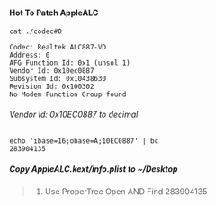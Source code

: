 #### Hot To Patch AppleALC

```shell
cat ./codec#0
```

```text
Codec: Realtek ALC887-VD
Address: 0
AFG Function Id: 0x1 (unsol 1)
Vendor Id: 0x10ec0887
Subsystem Id: 0x10438630
Revision Id: 0x100302
No Modem Function Group found
```

###### Vendor Id: 0x10EC0887 to decimal

```shell
echo 'ibase=16;obase=A;10EC0887' | bc
283904135
```

##### Copy AppleALC.kext/info.plist to ~/Desktop

> 1. Use ProperTree Open AND Find 283904135